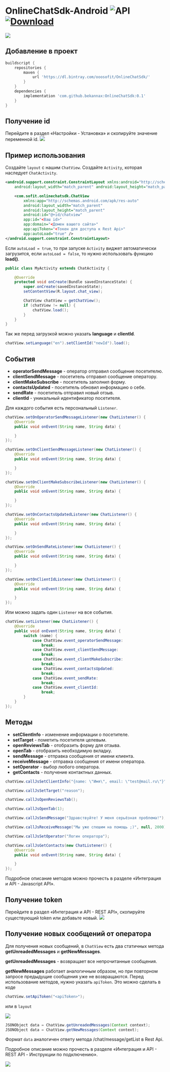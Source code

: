 # OnlineChatSdk-Android ![API](https://img.shields.io/badge/API-17%2B-brightgreen.svg?style=flat) [![Download](https://api.bintray.com/packages/ooosofit/OnlineChatSdk/OnlineChatSdk/images/download.svg) ](https://bintray.com/ooosofit/OnlineChatdk/OnlineChatSdk/_latestVersion)
![](https://github.com/bekannax/OnlineChatSdk-Android/blob/master/images/2020-08-14%2017.52.26.jpg?raw=true)
## Добавление в проект
```groovy
buildscript {
    repositories {
        maven {
            url 'https://dl.bintray.com/ooosofit/OnlineChatSdk/'
        }
    }
    dependencies {
        implementation 'com.github.bekannax:OnlineChatSdk:0.1'
    }
}
```
## Получение id
Перейдите в раздел «Настройки - Установка» и скопируйте значение переменной id.
![](https://github.com/bekannax/OnlineChatSdk-Android/blob/master/images/2019-03-21_16-53-28.png?raw=true)

## Пример использования
Создайте `layout` с нашим `ChatView`. Создайте `Activity`, которая наследует `ChatActivity`.
```xml
<android.support.constraint.ConstraintLayout xmlns:android="http://schemas.android.com/apk/res/android"
    android:layout_width="match_parent" android:layout_height="match_parent">

    <com.sofit.onlinechatsdk.ChatView
        xmlns:app="http://schemas.android.com/apk/res-auto"
        android:layout_width="match_parent"
        android:layout_height="match_parent"
        android:id="@+id/chatview"
        app:id="<Ваш id>"
        app:domain="<Домен вашего сайта>"
        app:apiToken="<Токен для доступа к Rest Api>"
        app:autoLoad="true" />
</android.support.constraint.ConstraintLayout>
 ```
Если `autoLoad = true`, то при запуске `Activity` виджет автоматически загрузится, если `autoLoad = false`, то нужно использовать функцию **load()**.
```java
public class MyActivity extends ChatActivity {

    @Override
    protected void onCreate(Bundle savedInstanceState) {
        super.onCreate(savedInstanceState);
        setContentView(R.layout.chat_view);

        ChatView chatView = getChatView();
        if (chatView != null) {
            chatView.load();
        }
    }
}
```
Так же перед загрузкой можно указать **language** и **clientId**.
```java
chatView.setLanguage("en").setClientId("newId").load();
```

## События
 * **operatorSendMessage** - оператор отправил сообщение посетителю.
 * **clientSendMessage** - посетитель отправил сообщение оператору.
 * **clientMakeSubscribe** - посетитель заполнил форму.
 * **contactsUpdated** - посетитель обновил информацию о себе.
 * **sendRate** - посетитель отправил новый отзыв.
 * **clientId** - уникальный идентификатор посетителя.

Для каждого события есть персональный `Listener`.

```java
chatView.setOnOperatorSendMessageListener(new ChatListener() {
    @Override
    public void onEvent(String name, String data) {

    }
});

chatView.setOnClientSendMessageListener(new ChatListener() {
    @Override
    public void onEvent(String name, String data) {

    }
});

chatView.setOnClientMakeSubscribeListener(new ChatListener() {
    @Override
    public void onEvent(String name, String data) {

    }
});

chatView.setOnContactsUpdatedListener(new ChatListener() {
    @Override
    public void onEvent(String name, String data) {

    }
});

chatView.setOnSendRateListener(new ChatListener() {
    @Override
    public void onEvent(String name, String data) {

    }
});

chatView.setOnClientIdListener(new ChatListener() {
    @Override
    public void onEvent(String name, String data) {

    }
});
```

Или можно задать один `Listener` на все события.

```java
chatView.setListener(new ChatListener() {
    @Override
    public void onEvent(String name, String data) {
        switch (name) {
            case ChatView.event_operatorSendMessage:
                break;
            case ChatView.event_clientSendMessage:
                break;
            case ChatView.event_clientMakeSubscribe:
                break;
            case ChatView.event_contactsUpdated:
                break;
            case ChatView.event_sendRate:
                break;
            case ChatView.event_clientId:
                break;
        }
    }
});
```

## Методы
 * **setClientInfo** - изменение информации о посетителе.
 * **setTarget** - пометить посетителя целевым.
 * **openReviewsTab** - отобразить форму для отзыва.
 * **openTab** - отобразить необходимую вкладку.
 * **sendMessage** - отправка сообщения от имени клиента.
 * **receiveMessage** - отправка сообщения от имени оператора.
 * **setOperator** - выбор любого оператора.
 * **getContacts** - получение контактных данных.

```java
chatView.callJsSetClientInfo("{name: \"Имя\", email: \"test@mail.ru\"}");

chatView.callJsSetTarget("reason");

chatView.callJsOpenReviewsTab();

chatView.callJsOpenTab(1);

chatView.callJsSendMessage("Здравствуйте! У меня серьёзная проблема!");

chatView.callJsReceiveMessage("Мы уже спешим на помощь ;)", null, 2000);

chatView.callJsSetOperator("Логин оператора");

chatView.callJsGetContacts(new ChatListener() {
    @Override
    public void onEvent(String name, String data) {

    }
});
```
Подробное описание методов можно прочесть в разделе «Интеграция и API - Javascript API».

## Получение token
Перейдите в раздел «Интеграция и API - REST API», скопируйте существующий token или добавьте новый.
![](https://github.com/bekannax/OnlineChatSdk-Android/blob/master/images/2019-04-01_18-32-22.png?raw=true)

## Получение новых сообщений от оператора
Для получения новых сообщений, в `ChatView` есть два статичных метода **getUnreadedMessages** и **getNewMessages**.

**getUnreadedMessages** - возвращает все непрочитанные сообщения.

**getNewMessages** работает аналогичным образом, но при повторном запросе предыдущие сообщения уже не возвращаются.
Перед использование методов, нужно указать `apiToken`.
Это можно сделать в коде
```java
chatView.setApiToken("<apiToken>");
```
или в `layout`

![](https://github.com/bekannax/OnlineChatSdk-Android/blob/master/images/2020-08-14_23-52-04.png?raw=true)

```java
JSONObject data = ChatView.getUnreadedMessages(Context context);
JSONObject data = ChatView.getNewMessages(Context context);
```
Формат `data` аналогичен ответу метода /chat/message/getList в Rest Api.

Подробное описание можно прочесть в разделе «Интеграция и API - REST API - Инструкции по подключению».

![](https://github.com/bekannax/OnlineChatSdk-Android/blob/master/images/2020-08-14_19-05-48.png?raw=true)